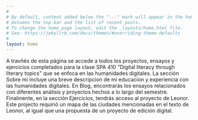 ```yaml
---
#
# By default, content added below the "---" mark will appear in the home page
# between the top bar and the list of recent posts.
# To change the home page layout, edit the _layouts/home.html file.
# See: https://jekyllrb.com/docs/themes/#overriding-theme-defaults
#
layout: home
---
```


A travñés de esta página se accede a todos los proyectos, ensayos y ejercicios completados para la clase SPA 410 "Digital literacy through literary topics" que se enfoca en las humanidades digitales. La sección Sobre mi incluye una breve descripcion de mi educacion y experiencia con las humanidades digitales. En Blog, encontrarás los ensayos relacionados con diferentes análisis y proyectos hechos a lo largo del semestre. Finalmente, en la sección Ejercicios, tendrás acceso al proyecto de Leonor. Este projecto requirió un mapa de las ciudades mencionadas en el texto de Leonor, al igual que una propuesta de un proyecto de edición digital. 
